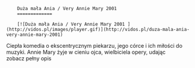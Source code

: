 
        Duża mała Ania / Very Annie Mary 2001 
        =============
        
        [![Duża mała Ania / Very Annie Mary 2001 ](http://vidos.pl/images/player.gif)](http://vidos.pl/duza-mala-ania-very-annie-mary-2001)
        
        
 Ciepła komedia o ekscentrycznym piekarzu, jego córce i ich miłości do muzyki. Annie Mary żyje w cieniu ojca, wielbiciela opery, udając zobacz pełny opis
    